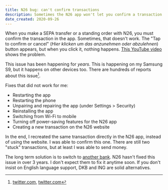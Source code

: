 ```yaml
---
title: N26 bug: can't confirm transactions
description: Sometimes the N26 app won't let you confirm a transaction. Here's what to do.
date_created: 2020-09-26
---
```


When you make a SEPA transfer or a standing order with N26, you must confirm the transaction in the app. Sometimes, that doesn't work. The "Tap to confirm or cancel" (*Hier klicken um das anzunehmen oder abzulehnen*) button appears, but when you click it, nothing happens. [This YouTube video](https://www.youtube.com/watch?v=BLSlyu38PXo) shows the problem.

This issue has been happening for *years*. This is happening on my Samsung S9, but it happens on other devices too. There are hundreds of reports about this issue[^0].

Fixes that did not work for me:

- Restarting the app
- Restarting the phone
- Unpairing and repairing the app (under Settings > Security)
- Reinstalling the app
- Switching from Wi-Fi to mobile
- Turning off power-saving features for the N26 app
- Creating a new transaction on the N26 website

In the end, I recreated the same transaction directly in the N26 app, instead of using the website. I was able to confirm this one. There are still two "stuck" transactions, but at least I was able to send money.

The long term solution is to switch to [another bank](https://allaboutberlin.com/guides/best-bank-germany). N26 hasn't fixed this issue in over 3 years. I don't expect them to fix it anytime soon. If you don't insist on English language support, DKB and ING are solid alternatives.

[^0]: [twitter.com](https://twitter.com/search?q=n26%20can%27t%20confirm&src=typed_query&f=live), [twitter.com](https://twitter.com/_schlicki/status/1217449059188989952)